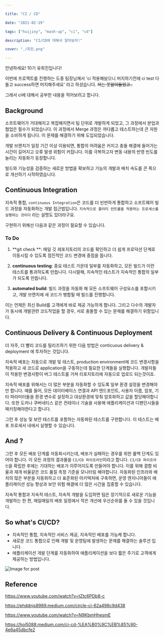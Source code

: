 ```yaml
---

title: "CI / CD"

date: "2021-02-19"

tags: ["huijiny", "mash-up", "ci", "cd"]

description: "CI/CD에 대해서 알아보자!"

cover: "./희진.png"

---
```



안녕하세요! 10기 유희진입니다!

이번에 프로젝트를 진행하는 도중 팀장님께서 'ci 적용해놨으니 머지하기전에 ci test 다 돌고 success하면 머지해주세요' 라고 하셨습니다. ~~저는 못알아들었고..~~

그래서 ci에 대해서 공부한 내용을 적어보려고 합니다. 



## Background

소프트웨어가 거대해지고 복잡해지면서 팀 단위로 개발하게 되었고, 그 과정에서 분업과 협업은 필수가 되었습니다. 이 과정에서 Merge 과정은 까다롭고 테스트하는데 큰 자원을 소비하게 됩니다. 이 문제를 해결하기 위해 도입되었습니다.

개발 브랜치가 일정 기간 이상 이용되면, 통합의 어려움은 커지고 충돌 해결에 들어가는 시간이 길어지고 오류 발생 위험이 커집니다. 이를 극복하고자 변동 내용의 반영 빈도를 늘리는 자동화가 등장합니다.

빌드와 기능성을 검증하는 새로운 방법을 확보하고 기능의 개발과 배치 속도를 큰 폭으로 개선하기 시작하였습니다.


## Continuous Integration

지속적 통합, `continuous Integration`은 코드를 더 빈번하게 통합하고 소프트웨어 빌드 과정을 자동화하는 개발 접근법입니다. `지속적으로 퀄리티 컨트롤을 적용하는 프로세스를 실행하는 것이다` 라는 설명도 있더라구요.  

구현하기 위해선 다음과 같은 과정이 필요할 수 있습니다. 

### To Do

1. **git check **: 매일 깃 레포지토리의 코드를 확인하고 더 쉽게 프로덕션 단계로 이동시킬 수 있도록 점진적인 코드 변경에 중점을 둡니다.

2. **continuous testing**: 중요 테스트 가운데 일부를 자동화하고, 모든 빌드가 이런 테스트를 통과하도록 만듭니다. 다시말해, 지속적인 테스트가 지속적인 통합의 일부가 되도록 만듭니다.

3. **automated build**: 빌드 과정을 자동화 해 모든 소프트웨어 구성요소를 포함시키고, 개발 브랜치에 새 코드가 병합될 때 빌드를 진행합니다. 

   

이는 언제든 최신 Build를 고객에게 바로 제공 가능하게 합니다. 그리고 다수의 개발자가 동시에 개발관련 코드작업을 할 경우, 서로 충돌할 수 있는 문제를 해결하기 위함입니다.



## Continuous Delivery & Continuous Deployment

더 자주, 더 빨리 코드를 릴리즈하기 위한 다음 방법은 conticuous delivery & deployment 에 투자하는 것입니다.

지속적 배포는 자동으로 개발 및 테스트, production environment에 코드 변경사항을 적용하고 새 코드로 application을 구동하는데 필요한 단계들을 실행합니다. 개발자들이 적용한 변경사항이 버그 테스트를 거쳐 리포지토리에 자동으로 업로드 되는것이죠.

지속적 배포를 위해서는 더 많은 부분을 자동화할 수 있도록 일부 환경 설정을 변경해야만 합니다. 예를 들어, 모든 데이터베이스 연결과 API 엔드포인트, 사용자 이름, 암포, 기타 파라미터들을 환경 변수로 설정하고 대상환경에 맞춰 암호화하고 값을 할당해야합니다. 또한 도커나 쿠버네티스 같은 컨테이너 기술을 사용해 애플리케이션과 디펜던시들을 패키징해야한다고 합니다.

그런 후 성능 및 보안 테스트를 포함하는 자동화된 테스트를 구현합니다. 이 테스트는 배포 프로세서 내에서 실행할 수 있습니다.



## And ?

그런 후 모든 배포 단계를 자동화시키는데, 배포가 실패하는 경우를 위한 롤백 단계도 있어야 합니다. 이 모든 과정의 결과물을 `CI/CD 파이프라인`이라고 합니다. `CI/CD 파이프라인`을 확립한 후에는 기대하는 배포가 이루어지도록 만들어야 합니다. 이를 위해 결함 비율과 재개 비율같은 코드 품질 측정 기준을 모니터링 해야합니다. 자동화된 인프라와 배치의 많은 부분을 자동화하고 더 표준화된 아키텍처에 구축하면, 운영 엔지니어들이 애플리케이션 성능 향상과 보안 위험 해결에 더 많은 시간을 집중할 수 있습니다. 

지속적 통합과 지속적 테스트, 지속적 개발을 도입하면 팀은 장기적으로 새로운 기능을 개발하는 한 편, 매일매일의 배포 일정에서 작은 개선에 우선순위를 둘 수 있을 것입니다.



## So what's CI/CD?

- 지속적인 통합, 지속적인 서비스 제공, 지속적인 배포를 가능케 합니다.
- 새로운 코드 통합으로 인해 개발 및 운영팀에 발생하는 문제를 해결하는 솔루션 입니다.
- 애플리케이션 개발 단계를 자동화하여 애플리케이션을 보다 짧은 주기로 고객에게 제공하는 방법입니다.



![Image for post](https://miro.medium.com/max/625/1*4UtNE2uAl37bl_FmIafl6A.png)



## Reference

https://www.youtube.com/watch?v=tZtc6PDb8-c

https://ehddnjs8989.medium.com/circle-ci-62a498c9d438

https://www.youtube.com/watch?v=N9KbmHhesmE

https://hoi5088.medium.com/ci-cd-%EA%B0%9C%EB%85%90-4e6a45dbcfe2
